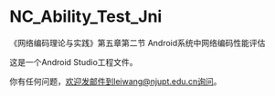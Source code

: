 # NC_Ability_Test_Jni
《网络编码理论与实践》第五章第二节 Android系统中网络编码性能评估

这是一个Android Studio工程文件。

你有任何问题，欢迎发邮件到leiwang@njupt.edu.cn询问。
